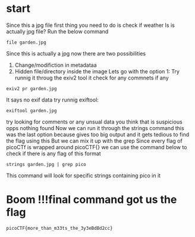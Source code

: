 # start
Since this a jpg file first thing you need to do is check if weather Is is actually jpg file? 
Run the below command
```
file garden.jpg
```

Since this is actually a jpg now there are two possibilities
1. Change/modifiction in metadataa 
2. Hidden file/directory inside the image
Lets go with the option 1: 
Try runnig it throug the exiv2 tool it check for any commnets if any
```
exiv2 pr garden.jpg
```
It says no exif data try runnig exiftool:
```
exiftool garden.jpg
```
try looking for comments or any unsual data you think that is suspicious opps nothing found 
Now we can run it through the strings command this was the last option because gives too big output and it gets tedious to find the flag using this But we can mix it up with the grep Since every flag of picoCTf is wrapped around picoCTF{} we can use the command below to check if there is any flag of this format
```
strings garden.jpg | grep pico
```
This command will look for specific strings containing pico in it
# Boom !!!final command got us the flag
```
picoCTF{more_than_m33ts_the_3y3eBdBd2cc}
```

